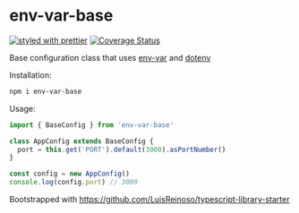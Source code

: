 # env-var-base

[![styled with prettier](https://img.shields.io/badge/styled_with-prettier-ff69b4.svg)](https://github.com/prettier/prettier)
[![Coverage Status](https://coveralls.io/repos/github/glebbash/env-var-base/badge.svg?branch=master)](https://coveralls.io/github/glebbash/env-var-base?branch=master)

Base configuration class that uses
[env-var](https://github.com/evanshortiss/env-var)
and
[dotenv](https://github.com/motdotla/dotenv)

Installation:
```sh
npm i env-var-base
```

Usage:
```ts
import { BaseConfig } from 'env-var-base'

class AppConfig extends BaseConfig {
  port = this.get('PORT').default(3000).asPortNumber()
}

const config = new AppConfig()
console.log(config.port) // 3000
```

Bootstrapped with https://github.com/LuisReinoso/typescript-library-starter
